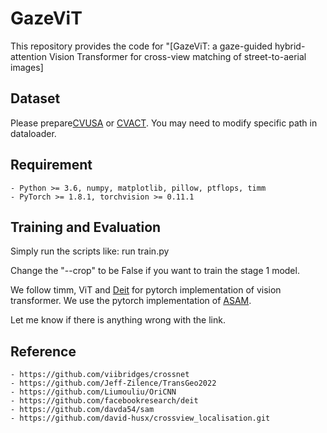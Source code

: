 # GazeViT
This repository provides the code for "[GazeViT: a gaze-guided hybrid-attention Vision Transformer for cross-view matching of street-to-aerial images]

## Dataset
Please prepare[CVUSA](https://mvrl.cse.wustl.edu/datasets/cvusa/) or [CVACT](https://github.com/Liumouliu/OriCNN). You may need to modify specific path in dataloader.

## Requirement
	- Python >= 3.6, numpy, matplotlib, pillow, ptflops, timm
    - PyTorch >= 1.8.1, torchvision >= 0.11.1
	
## Training and Evaluation
Simply run the scripts like:
    run train.py

Change the "--crop" to be False if you want to train the  stage 1 model. 

We follow timm, ViT and [Deit](https://github.com/facebookresearch/deit) for pytorch implementation of vision transformer. We use the pytorch implementation of [ASAM](https://github.com/davda54/sam).

Let me know if there is anything wrong with the link.
    
## Reference
    - https://github.com/viibridges/crossnet
    - https://github.com/Jeff-Zilence/TransGeo2022
    - https://github.com/Liumouliu/OriCNN
    - https://github.com/facebookresearch/deit
    - https://github.com/davda54/sam
    - https://github.com/david-husx/crossview_localisation.git

